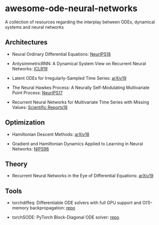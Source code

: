 # awesome-ode-neural-networks
A collection of resources regarding the interplay between ODEs, dynamical systems and neural networks


## Architectures

* Neural Ordinary Differential Equations: [NeurIPS18](https://arxiv.org/pdf/1806.07366.pdf)

* AntysimmetricRNN: A Dynamical System View on Recurrent Neural Networks: [ICLR19](https://openreview.net/pdf?id=ryxepo0cFX)

* Latent ODEs for Irregularly-Sampled Time Series: [arXiv19](https://arxiv.org/abs/1907.03907)

*  The Neural Hawkes Process: A Neurally Self-Modulating Multivariate Point Process: [NeurIPS17](https://arxiv.org/pdf/1612.09328.pdf)

* Recurrent Neural Networks for Multivariate Time Series with Missing Values: [Scientific Reports18](https://arxiv.org/abs/1606.01865)

## Optimization

* Hamiltonian Descent Methods: [arXiv18](https://arxiv.org/pdf/1809.05042.pdf)

* Gradient and Hamiltonian Dynamics Applied to Learning in Neural Networks: [NIPS96](https://papers.nips.cc/paper/1033-gradient-and-hamiltonian-dynamics-applied-to-learning-in-neural-networks.pdf)

## Theory

* Recurrent Neural Networks in the Eye of Differential Equations: [arXiv19](https://arxiv.org/pdf/1904.12933.pdf)

## Tools

* torchdiffeq: Differentiable ODE solvers with full GPU support and O(1)-memory backpropagation: [repo](https://github.com/rtqichen/torchdiffeq)

* torchSODE: PyTorch Block-Diagonal ODE solver: [repo](https://github.com/Zymrael/torchSODE)


